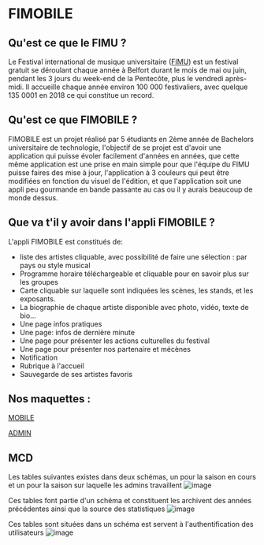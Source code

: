 # FIMOBILE

## Qu'est ce que le FIMU ?

Le Festival international de musique universitaire ([FIMU](https://www.fimu.com/accueil-1518.html)) est un festival gratuit se déroulant chaque année à Belfort durant le mois de mai ou juin, pendant les 3 jours du week-end de la Pentecôte, plus le vendredi après-midi. Il accueille chaque année environ 100 000 festivaliers, avec quelque 135 0001 en 2018 ce qui constitue un record.

## Qu'est ce que FIMOBILE ?

FIMOBILE est un projet réalisé par 5 étudiants en 2ème année de Bachelors universitaire de technologie, l'objectif de se projet est d'avoir une application qui puisse évoler facilement d'années en années, que cette même application est une prise en main simple pour que l'équipe du FIMU puisse faires des mise à jour, l'application à 3 couleurs qui peut être modifiées en fonction du visuel de l'édition, et que l'application soit une appli peu gourmande en bande passante au cas ou il y aurais beaucoup de monde dessus.

## Que va t'il y avoir dans l'appli FIMOBILE ?

L'appli FIMOBILE est constitués de:

* liste des artistes cliquable, avec possibilité de faire une sélection : par pays ou style musical
* Programme horaire téléchargeable et cliquable pour en savoir plus sur les groupes
* Carte cliquable sur laquelle sont indiquées les scènes, les stands, et les exposants.
* La biographie de chaque artiste disponible avec photo, vidéo, texte de bio…
* Une page infos pratiques
* Une page: infos de dernière minute
* Une page pour présenter les actions culturelles du festival
* Une page pour présenter nos partenaire et mécènes
* Notification
* Rubrique à l'accueil
* Sauvegarde de ses artistes favoris

## Nos maquettes :

[MOBILE](https://design.penpot.app/#/view/59473b70-4589-11ed-ab33-17d63e1758b0?page-id=9909b620-4589-11ed-a957-2fef84979036&section=interactions&index=7&share-id=bffddf80-4954-11ed-a794-c67f7655c7b3)

[ADMIN](https://design.penpot.app/#/view/d4d1d7a0-460b-11ed-9ecb-aec52455fe53?page-id=d4d1d7a1-460b-11ed-9ecb-aec52455fe53&section=interactions&index=0&share-id=4079c7b6-d611-803d-8001-776cb2dad554)

## MCD
Les tables suivantes existes dans deux schémas, un pour la saison en cours et un pour la saison sur laquelle les admins travaillent
![image](https://user-images.githubusercontent.com/114645588/214133827-e5b1cedf-145f-4065-956a-342141e49f8e.png)

Ces tables font partie d'un schéma et constituent les archivent des années précédentes ainsi que la source des statistiques
![image](https://user-images.githubusercontent.com/114645588/214135061-2fe19de5-c29f-4610-9ef0-4be13a794990.png)


Ces tables sont situées dans un schéma est servent à l'authentification des utilisateurs
![image](https://user-images.githubusercontent.com/114645588/214134426-9c32b0ca-cb63-4c60-92c3-33c141f9cef8.png)

